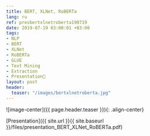```yaml
---
title: BERT, XLNet, RoBERTa
lang: ru
ref: presbertxlnetroberta190719
date: 2019-07-19 03:00:01 +03:00
tags:
- NLP
- BERT
- XLNet
- RoBERTa
- GLUE
- Text Mining
- Extraction
- Presentation🎯
layout: post
header:
  teaser: "/images/bertxlnetroberta.jpg"
---
```


![image-center]({{ page.header.teaser }}){: .align-center}

[Presentation]({{ site.url }}{{ site.baseurl }}/files/presentation_BERT_XLNet_RoBERTa.pdf)
